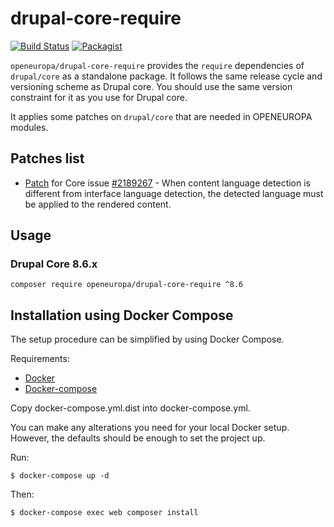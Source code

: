 # drupal-core-require

[![Build Status](https://drone.fpfis.eu/api/badges/openeuropa/drupal-core-require/status.svg?branch=8.6.x)](https://drone.fpfis.eu/openeuropa/drupal-core-require)
[![Packagist](https://img.shields.io/packagist/v/openeuropa/drupal-core-require.svg)](https://packagist.org/packages/openeuropa/drupal-core-require)

``openeuropa/drupal-core-require`` provides the ``require`` dependencies of ``drupal/core`` as a standalone package.
It follows the same release cycle and versioning scheme as Drupal core.
You should use the same version constraint for it as you use for Drupal core.

It applies some patches on ``drupal/core`` that are needed in OPENEUROPA modules.

## Patches list

- [Patch](https://www.drupal.org/files/issues/2018-09-14/2189267-88.patch) for Core issue [#2189267](https://www.drupal.org/project/drupal/issues/2189267) -
When content language detection is different from interface language detection, the detected language must be applied to the rendered content.

## Usage

### Drupal Core 8.6.x

``composer require openeuropa/drupal-core-require ^8.6``

## Installation using Docker Compose

The setup procedure can be simplified by using Docker Compose.

Requirements:

- [Docker](https://www.docker.com/get-docker)
- [Docker-compose](https://docs.docker.com/compose/)

Copy docker-compose.yml.dist into docker-compose.yml.

You can make any alterations you need for your local Docker setup. However, the defaults should be enough to set the project up.

Run:

```
$ docker-compose up -d
```

Then:

```
$ docker-compose exec web composer install
```
